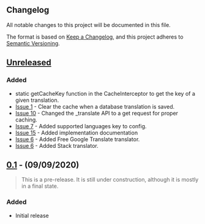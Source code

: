 ## Changelog

All notable changes to this project will be documented in this file.

The format is based on [Keep a Changelog](https://keepachangelog.com/en/1.0.0/),
and this project adheres to [Semantic Versioning](https://semver.org/spec/v2.0.0.html).

## [Unreleased]

### Added
- static getCacheKey function in the CacheInterceptor to get the key of a given translation.
- [Issue 1](https://github.com/tobytwigger/laravel-translate/issues/1) - Clear the cache when a database translation is saved.
- [Issue 10](https://github.com/tobytwigger/laravel-translate/issues/10) - Changed the _translate API to a get request for proper caching.
- [Issue 7](https://github.com/tobytwigger/laravel-translate/issues/7) - Added supported languages key to config.
- [Issue 15](https://github.com/tobytwigger/laravel-translate/issues/15) - Added implementation documentation
- [Issue 6](https://github.com/tobytwigger/laravel-translate/issues/6) - Added Free Google Translate translator.
- [Issue 6](https://github.com/tobytwigger/laravel-translate/issues/6) - Added Stack translator.

## [0.1] - (09/09/2020)

> This is a pre-release. It is still under construction, although it is mostly in a final state.

### Added
- Initial release

[Unreleased]: https://github.com/tobytwigger/laravel-translate/compare/v0.1...HEAD
[0.1]: https://github.com/bristol-su/support/releases/tag/v0.1
